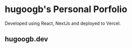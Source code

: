 # hugoogb's Personal Porfolio

Developed using React, NextJs and deployed to Vercel.

## hugoogb.dev
